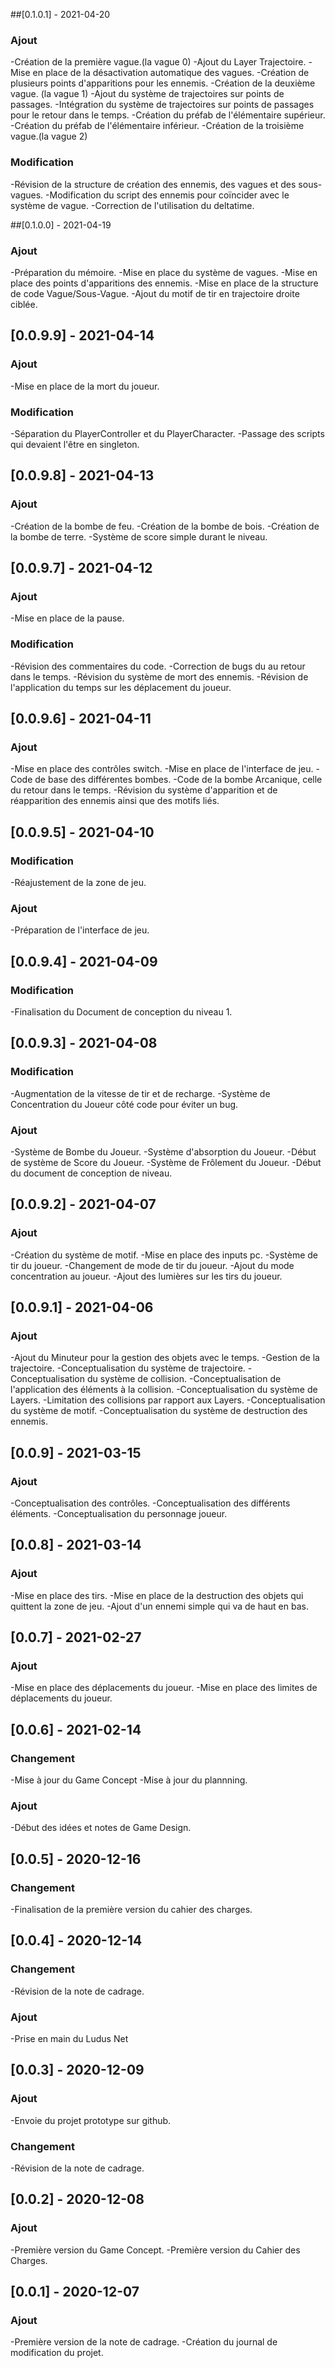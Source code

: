 ##[0.1.0.1] - 2021-04-20
### Ajout
-Création de la première vague.(la vague 0)
-Ajout du Layer Trajectoire.
-Mise en place de la désactivation automatique des vagues.
-Création de plusieurs points d'apparitions pour les ennemis.
-Création de la deuxième vague. (la vague 1)
-Ajout du système de trajectoires sur points de passages.
-Intégration du système de trajectoires sur points de passages pour le retour dans le temps.
-Création du préfab de l'élémentaire supérieur.
-Création du préfab de l'élémentaire inférieur.
-Création de la troisième vague.(la vague 2)
### Modification
-Révision de la structure de création des ennemis, des vagues et des sous-vagues.
-Modification du script des ennemis pour coïncider avec le système de vague.
-Correction de l'utilisation du deltatime.

##[0.1.0.0] - 2021-04-19
### Ajout
-Préparation du mémoire.
-Mise en place du système de vagues.
-Mise en place des points d'apparitions des ennemis.
-Mise en place de la structure de code Vague/Sous-Vague.
-Ajout du motif de tir en trajectoire droite ciblée.

## [0.0.9.9] - 2021-04-14
### Ajout
-Mise en place de la mort du joueur.
### Modification
-Séparation du PlayerController et du PlayerCharacter.
-Passage des scripts qui devaient l'être en singleton.

## [0.0.9.8] - 2021-04-13
### Ajout
-Création de la bombe de feu.
-Création de la bombe de bois.
-Création de la bombe de terre.
-Système de score simple durant le niveau.

## [0.0.9.7] - 2021-04-12
### Ajout
-Mise en place de la pause.
### Modification
-Révision des commentaires du code.
-Correction de bugs du au retour dans le temps.
-Révision du système de mort des ennemis.
-Révision de l'application du temps sur les déplacement du joueur.

## [0.0.9.6] - 2021-04-11
### Ajout
-Mise en place des contrôles switch.
-Mise en place de l'interface de jeu.
-Code de base des différentes bombes.
-Code de la bombe Arcanique, celle du retour dans le temps.
-Révision du système d'apparition et de réapparition des ennemis ainsi que des motifs liés.

## [0.0.9.5] - 2021-04-10
### Modification
-Réajustement de la zone de jeu.
### Ajout
-Préparation de l'interface de jeu.

## [0.0.9.4] - 2021-04-09
### Modification
-Finalisation du Document de conception du niveau 1.

## [0.0.9.3] - 2021-04-08
### Modification
-Augmentation de la vitesse de tir et de recharge.
-Système de Concentration du Joueur côté code pour éviter un bug.
### Ajout
-Système de Bombe du Joueur.
-Système d'absorption du Joueur.
-Début de système de Score du Joueur.
-Système de Frôlement du Joueur.
-Début du document de conception de niveau.

## [0.0.9.2] - 2021-04-07
### Ajout
-Création du système de motif.
-Mise en place des inputs pc.
-Système de tir du joueur.
-Changement de mode de tir du joueur.
-Ajout du mode concentration au joueur.
-Ajout des lumières sur les tirs du joueur.

## [0.0.9.1] - 2021-04-06
### Ajout
-Ajout du Minuteur pour la gestion des objets avec le temps.
-Gestion de la trajectoire.
-Conceptualisation du système de trajectoire.
-Conceptualisation du système de collision.
-Conceptualisation de l'application des éléments à la collision.
-Conceptualisation du système de Layers.
-Limitation des collisions par rapport aux Layers.
-Conceptualisation du système de motif.
-Conceptualisation du système de destruction des ennemis.

## [0.0.9] - 2021-03-15
### Ajout
-Conceptualisation des contrôles.
-Conceptualisation des différents éléments.
-Conceptualisation du personnage joueur.

## [0.0.8] - 2021-03-14
### Ajout
-Mise en place des tirs.
-Mise en place de la destruction des objets qui quittent la zone de jeu.
-Ajout d'un ennemi simple qui va de haut en bas.

## [0.0.7] - 2021-02-27
### Ajout
-Mise en place des déplacements du joueur.
-Mise en place des limites de déplacements du joueur.

## [0.0.6] - 2021-02-14
### Changement
-Mise à jour du Game Concept
-Mise à jour du plannning.
### Ajout
-Début des idées et notes de Game Design.

## [0.0.5] - 2020-12-16
### Changement
-Finalisation de la première version du cahier des charges.

## [0.0.4] - 2020-12-14
### Changement
-Révision de la note de cadrage.
### Ajout
-Prise en main du Ludus Net

## [0.0.3] - 2020-12-09
### Ajout
-Envoie du projet prototype sur github.
### Changement
-Révision de la note de cadrage.

## [0.0.2] - 2020-12-08
### Ajout
-Première version du Game Concept.
-Première version du Cahier des Charges.

## [0.0.1] - 2020-12-07
### Ajout
-Première version de la note de cadrage.
-Création du journal de modification du projet.